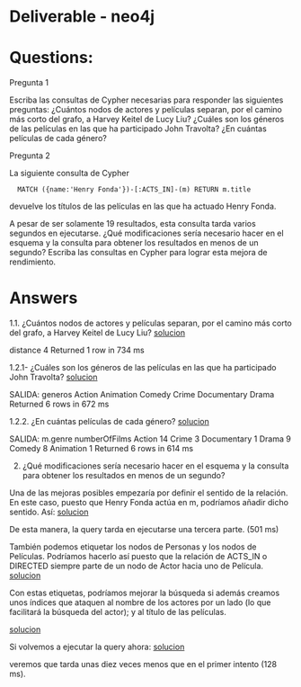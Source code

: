 Deliverable - neo4j
===================

Questions:
==========

Pregunta 1

Escriba las consultas de Cypher necesarias para responder las siguientes preguntas:
¿Cuántos nodos de actores y películas separan, por el camino más corto del grafo, a Harvey Keitel de Lucy Liu?
¿Cuáles son los géneros de las películas en las que ha participado John Travolta? ¿En cuántas películas de cada género?

Pregunta 2

La siguiente consulta de Cypher

      MATCH ({name:'Henry Fonda'})-[:ACTS_IN]-(m) RETURN m.title

devuelve los títulos de las películas en las que ha actuado Henry Fonda. 

A pesar de ser solamente 19 resultados, esta consulta tarda varios segundos en ejecutarse.
¿Qué modificaciones sería necesario hacer en el esquema y la consulta para obtener los resultados en menos de un segundo?
Escriba las consultas en Cypher para lograr esta mejora de rendimiento.


Answers
=======

1.1. ¿Cuántos nodos de actores y películas separan, por el camino más corto del grafo, a Harvey Keitel de Lucy Liu?
[solucion](./question1.1.neo)

distance
4
Returned 1 row in 734 ms


1.2.1- ¿Cuáles son los géneros de las películas en las que ha participado John Travolta?
[solucion](./question1.2.1.neo)

SALIDA:
generos
Action
Animation
Comedy
Crime
Documentary
Drama
Returned 6 rows in 672 ms


1.2.2. ¿En cuántas películas de cada género?
[solucion](./question1.2.2.neo)

SALIDA:
m.genre	numberOfFilms
Action	14
Crime	3
Documentary	1
Drama	9
Comedy	8
Animation	1
Returned 6 rows in 614 ms


2. ¿Qué modificaciones sería necesario hacer en el esquema y la consulta para obtener los resultados en menos de un segundo?

Una de las mejoras posibles empezaría por definir el sentido de la relación. En este caso, puesto que Henry Fonda actúa en m, podríamos añadir dicho sentido. Así:
[solucion](./question2.1.neo)

De esta manera, la query tarda en ejecutarse una tercera parte. (501 ms)

También podemos etiquetar los nodos de Personas y los nodos de Películas. Podríamos hacerlo así puesto que la relación de ACTS_IN o DIRECTED siempre parte de un nodo de Actor hacia uno de Película.
[solucion](./question2.2.neo)

Con estas etiquetas, podríamos mejorar la búsqueda si además creamos unos índices que ataquen al nombre de los actores por un lado (lo que facilitará la búsqueda del actor); y al título de las películas.

[solucion](./question2.3.neo)

Si volvemos a ejecutar la query ahora:
[solucion](./question2.4.neo)

veremos que tarda unas diez veces menos que en el primer intento (128 ms). 

